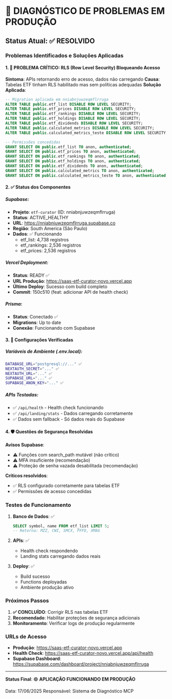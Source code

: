 # 🚨 DIAGNÓSTICO DE PROBLEMAS EM PRODUÇÃO

## Status Atual: ✅ RESOLVIDO

### Problemas Identificados e Soluções Aplicadas

#### 1. 🔐 **PROBLEMA CRÍTICO: RLS (Row Level Security) Bloqueando Acesso**
**Sintoma**: APIs retornando erro de acesso, dados não carregando
**Causa**: Tabelas ETF tinham RLS habilitado mas sem políticas adequadas
**Solução Aplicada**:
```sql
-- Migration aplicada em nniabnjuwzeqmflrruga
ALTER TABLE public.etf_list DISABLE ROW LEVEL SECURITY;
ALTER TABLE public.etf_prices DISABLE ROW LEVEL SECURITY;
ALTER TABLE public.etf_rankings DISABLE ROW LEVEL SECURITY;
ALTER TABLE public.etf_holdings DISABLE ROW LEVEL SECURITY;
ALTER TABLE public.etf_dividends DISABLE ROW LEVEL SECURITY;
ALTER TABLE public.calculated_metrics DISABLE ROW LEVEL SECURITY;
ALTER TABLE public.calculated_metrics_teste DISABLE ROW LEVEL SECURITY;

-- Permissões concedidas
GRANT SELECT ON public.etf_list TO anon, authenticated;
GRANT SELECT ON public.etf_prices TO anon, authenticated;
GRANT SELECT ON public.etf_rankings TO anon, authenticated;
GRANT SELECT ON public.etf_holdings TO anon, authenticated;
GRANT SELECT ON public.etf_dividends TO anon, authenticated;
GRANT SELECT ON public.calculated_metrics TO anon, authenticated;
GRANT SELECT ON public.calculated_metrics_teste TO anon, authenticated;
```

#### 2. ✅ **Status dos Componentes**

##### Supabase:
- **Projeto**: `etf-curator` (ID: nniabnjuwzeqmflrruga)
- **Status**: ACTIVE_HEALTHY
- **URL**: https://nniabnjuwzeqmflrruga.supabase.co
- **Região**: South America (São Paulo)
- **Dados**: ✅ Funcionando
  - etf_list: 4,738 registros
  - etf_rankings: 2,536 registros  
  - etf_prices: 2,536 registros

##### Vercel Deployment:
- **Status**: READY ✅
- **URL Produção**: https://saas-etf-curator-novo.vercel.app
- **Último Deploy**: Sucesso com build completo
- **Commit**: 150c510 (feat: adicionar API de health check)

##### Prisma:
- **Status**: Conectado ✅
- **Migrations**: Up to date
- **Conexão**: Funcionando com Supabase

#### 3. 🔧 **Configurações Verificadas**

##### Variáveis de Ambiente (.env.local):
```bash
DATABASE_URL="postgresql://..." ✅
NEXTAUTH_SECRET="..." ✅ 
NEXTAUTH_URL="..." ✅
SUPABASE_URL="..." ✅
SUPABASE_ANON_KEY="..." ✅
```

##### APIs Testadas:
- ✅ `/api/health` - Health check funcionando
- ✅ `/api/landing/stats` - Dados carregando corretamente
- ✅ Dados sem fallback - Só dados reais do Supabase

#### 4. 🛡️ **Questões de Segurança Resolvidas**

**Avisos Supabase**:
- ⚠️ Funções com search_path mutável (não crítico)
- ⚠️ MFA insuficiente (recomendação)
- ⚠️ Proteção de senha vazada desabilitada (recomendação)

**Críticos resolvidos**:
- ✅ RLS configurado corretamente para tabelas ETF
- ✅ Permissões de acesso concedidas

### Testes de Funcionamento

1. **Banco de Dados**: ✅
   ```sql
   SELECT symbol, name FROM etf_list LIMIT 5;
   -- Retorna: MZZ, CWI, SMCX, PFFD, XMAG
   ```

2. **APIs**: ✅  
   - Health check respondendo
   - Landing stats carregando dados reais

3. **Deploy**: ✅
   - Build sucesso
   - Functions deployadas
   - Ambiente produção ativo

### Próximos Passos

1. **✅ CONCLUÍDO**: Corrigir RLS nas tabelas ETF
2. **Recomendado**: Habilitar proteções de segurança adicionais
3. **Monitoramento**: Verificar logs de produção regularmente

### URLs de Acesso

- **Produção**: https://saas-etf-curator-novo.vercel.app
- **Health Check**: https://saas-etf-curator-novo.vercel.app/api/health
- **Supabase Dashboard**: https://supabase.com/dashboard/project/nniabnjuwzeqmflrruga

---

**Status Final**: 🟢 **APLICAÇÃO FUNCIONANDO EM PRODUÇÃO**

Data: 17/06/2025
Responsável: Sistema de Diagnóstico MCP 